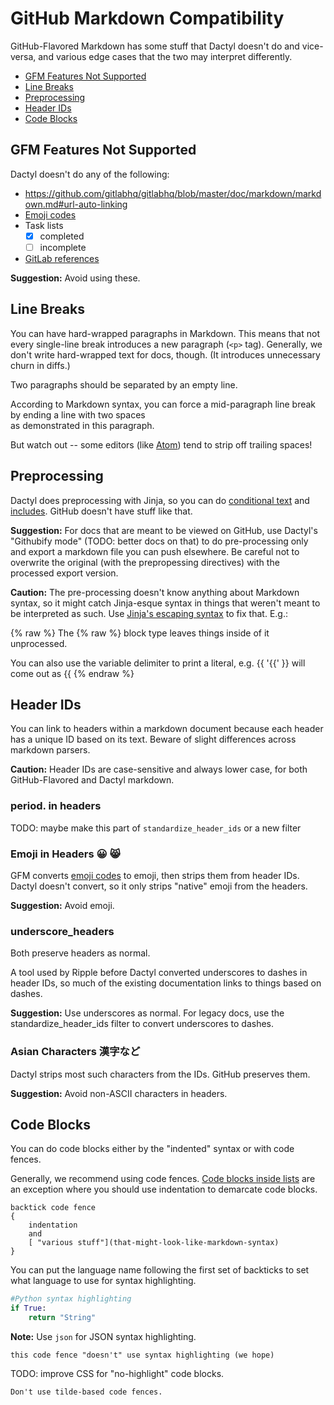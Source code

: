 # GitHub Markdown Compatibility #
GitHub-Flavored Markdown has some stuff that Dactyl doesn't do and vice-versa, and various edge cases that the two may interpret differently.

* [GFM Features Not Supported](#gfm-features-not-supported)
* [Line Breaks](#line-breaks)
* [Preprocessing](#preprocessing)
* [Header IDs](#header-ids)
* [Code Blocks](#code-blocks)

## GFM Features Not Supported ##

Dactyl doesn't do any of the following:

* https://github.com/gitlabhq/gitlabhq/blob/master/doc/markdown/markdown.md#url-auto-linking
* [Emoji codes](https://github.com/gitlabhq/gitlabhq/blob/master/doc/markdown/markdown.md#emoji)
* Task lists
    - [x] completed
    - [ ] incomplete
* [GitLab references](https://github.com/gitlabhq/gitlabhq/blob/master/doc/markdown/markdown.md#special-gitlab-references)

**Suggestion:** Avoid using these.

## Line Breaks ##

You can have hard-wrapped paragraphs in Markdown. This
means that not every single-line break introduces a
new paragraph (`<p>` tag). Generally, we don't write
hard-wrapped text for docs, though. (It introduces
unnecessary churn in diffs.)

Two paragraphs should be separated by an empty line.

According to Markdown syntax, you can force a mid-paragraph
line break by ending a line with two spaces  
as demonstrated in this paragraph.

But watch out -- some editors (like [Atom](https://atom.io/docs)) tend to strip off trailing spaces!


## Preprocessing ##

Dactyl does preprocessing with Jinja, so you can do [conditional text](test-conditionals.html) and [includes](test-includes.html). GitHub doesn't have stuff like that.

**Suggestion:** For docs that are meant to be viewed on GitHub, use Dactyl's "Githubify mode" (TODO: better docs on that) to do pre-processing only and export a markdown file you can push elsewhere. Be careful not to overwrite the original (with the prepropessing directives) with the processed export version.

**Caution:** The pre-processing doesn't know anything about Markdown syntax, so it might catch Jinja-esque syntax in things that weren't meant to be interpreted as such. Use [Jinja's escaping syntax](http://jinja.pocoo.org/docs/dev/templates/#escaping) to fix that. E.g.:

{% raw %}
The {% raw %} block type leaves things inside of it unprocessed.

You can also use the variable delimiter to print a literal, e.g. {{ '{{' }} will come out as {{
{% endraw %}


## Header IDs ##

You can link to headers within a markdown document because each header has a unique ID based on its text. Beware of slight differences across markdown parsers.

**Caution:** Header IDs are case-sensitive and always lower case, for both GitHub-Flavored and Dactyl markdown.

### period. in headers ###
TODO: maybe make this part of `standardize_header_ids` or a new filter

### Emoji in Headers 😀 :smile_cat: ###
GFM converts [emoji codes](http://emoji.codes/) to emoji, then strips them from header IDs. Dactyl doesn't convert, so it only strips "native" emoji from the headers.

**Suggestion:** Avoid emoji.

### underscore_headers ###
Both preserve headers as normal.

A tool used by Ripple before Dactyl converted underscores to dashes in header IDs, so much of the existing documentation links to things based on dashes.

**Suggestion:** Use underscores as normal. For legacy docs, use the standardize_header_ids filter to convert underscores to dashes.

### Asian Characters 漢字など ###

Dactyl strips most such characters from the IDs. GitHub preserves them.

**Suggestion:** Avoid non-ASCII characters in headers.


## Code Blocks ##

You can do code blocks either by the "indented" syntax or with code fences.

Generally, we recommend using code fences. [Code blocks inside lists](test-lists-and-codeblocks.html) are an exception where you should use indentation to demarcate code blocks.

```
backtick code fence
{
    indentation
    and
    [ "various stuff"](that-might-look-like-markdown-syntax)
}
```

You can put the language name following the first set of backticks to set what language to use for syntax highlighting.
```python
#Python syntax highlighting
if True:
    return "String"
```

**Note:** Use `json` for JSON syntax highlighting.

```no-highlight
this code fence "doesn't" use syntax highlighting (we hope)
```

TODO: improve CSS for "no-highlight" code blocks.

~~~
Don't use tilde-based code fences.
~~~
